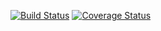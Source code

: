 [![Build Status](https://travis-ci.com/patrickcoutinho/clean-react.svg?branch=master)](https://travis-ci.com/patrickcoutinho/clean-react) [![Coverage Status](https://coveralls.io/repos/github/patrickcoutinho/clean-react/badge.svg?branch=feat/ci)](https://coveralls.io/github/patrickcoutinho/clean-react?branch=feat/ci)